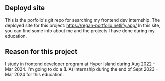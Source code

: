 ## Deployd site
This is the porfolio's git repo for searching my frontend dev internship.
The deployed site for this project: https://regan-portfolio.netlify.app/
In this site, you can find some info about me and the projects I have done during my education.

## Reason for this project
I study in frontend developer program at Hyper Island during Aug 2022 - Mar 2024.
I'm going to do a (LIA) internship during the end of Sept 2023 - Mar 2024 for this education.
